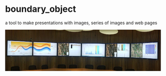 # boundary_object
a tool to make presentations with images, series of images and web pages

<img src="cananea.png">
